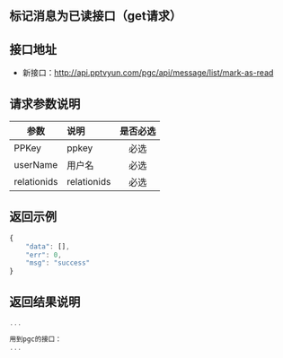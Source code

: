 标记消息为已读接口（get请求）
----------

接口地址
----------
  * 新接口：http://api.pptvyun.com/pgc/api/message/list/mark-as-read

请求参数说明
----------
|  参数         |说明          |是否必选|
| ------------- |:-------------|:-----:|
| PPKey      | ppkey |必选|
| userName   | 用户名 |必选    |
| relationids        | relationids |必选    |
返回示例
----------
```javascript
{
    "data": [],
    "err": 0,
    "msg": "success"
}
```

返回结果说明
----------
```javascript
...

用到pgc的接口：
...
```